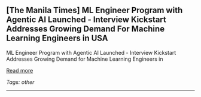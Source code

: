 ## [The Manila Times] ML Engineer Program with Agentic AI Launched - Interview Kickstart Addresses Growing Demand For Machine Learning Engineers in USA

ML Engineer Program with Agentic AI Launched - Interview Kickstart Addresses Growing Demand for Machine Learning Engineers in

[Read more](https://www.manilatimes.net/2025/09/27/tmt-newswire/globenewswire/ml-engineer-program-with-agentic-ai-launched-interview-kickstart-addresses-growing-demand-for-machine-learning-engineers-in-usa/2191272)

_Tags: other_

---
